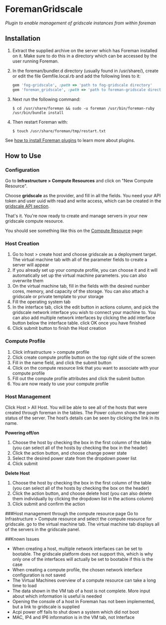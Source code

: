 # ForemanGridscale

*Plugin to enable management of gridscale instances from within foreman*

## Installation

1. Extract the supplied archive on the server which has Foreman installed on it. Make sure to do this in a directory which can be accessed by the user running Foreman.

2. In the foreman/bundler.d directory (usually found in /usr/share/), create or edit the file Gemfile.local.rb and add the following lines to it:

    ```ruby
    gem 'fog-gridscale', :path => 'path to fog-gridscale directory'
    gem 'foreman_gridscale', :path => 'path to foreman-gridscale directory'
    ```

3. Next run the following command: 

    ```
    $ cd /usr/share/foreman && sudo -u foreman /usr/bin/foreman-ruby /usr/bin/bundle install
    ```

4. Then restart Foreman with:
    ```
    $ touch /usr/share/foreman/tmp/restart.txt
    ```

See [how to install Foreman plugins](http://projects.theforeman.org/projects/foreman/wiki/How_to_Install_a_Plugin) to learn more about plugins.


## How to Use
### Configuration

Go to **Infrastructure > Compute Resources** and click on "New Compute Resource".

Choose **gridscale** as the provider, and fill in all the fields. You need your API token and user uuid with read and write access, which can be created in the [gridscale API section](https://my.gridscale.io/APIs/). 

That's it. You're now ready to create and manage servers in your new gridscale compute resource.

You should see something like this on the [Compute Resource](https://theforeman.org/manuals/1.19/index.html#5.2ComputeResources) page:

### Host Creation
1. Go to host > create host and choose gridscale as a deployment target. The virtual machine tab with all of the parameter fields to create a server will appear
2. If you already set up your compute profile, you can choose it and it will automatically set up the virtual machine parameters. you can also overwrite them
3. On the virtual machine tab, fill in the fields with the desired number cores, memory, and capacity of the storage. You can also attach a gridscale or private template to your storage
4. Fill the operating system tab
5. In the interface tab, click the edit button in actions column, and pick the gridscale network interface you wish to connect your machine to. You can also add multiple network interfaces by clicking the add interface button below the interface table. click OK once you have finished
6. Click submit button to finish the Host creation

### Compute Profile
1. Click infrastructure > compute profile
2. Click create compute profile button on the top right side of the screen
3. Fill in the name field, and click the submit button
4. Click on the compute resource link that you want to associate with your compute profile
5. Fill out the compute profile attributes and click the submit button
6. You are now ready to use your compute profile

### Host Management
Click Host > All Host. You will be able to see all of the hosts that were created through foreman in the tables. The Power column shows the power status of the server. The host’s details can be seen by clicking the link in its name.
    
**Powering off/on**
1. Choose the host by checking the box in the first column of the table (you can select all of the hosts by checking the box in the header)
2. Click the action button, and choose change power state
3. Select the desired power state from the dropdown power list
4. Click submit

**Delete Host**
1. Choose the host by checking the box in the first column of the table (you can select all of the hosts by checking the box on the header)
2. Click the action button, and choose delete host (you can also delete them individually by clicking the dropdown list in the actions column)
3. Click submit and confirm the action


###Host management through the compute resource page
Go to Infrastructure > Compute resource and select the compute resource for gridscale. go to the virtual machine tab. The virtual machine tab displays all of the servers in the gridscale panel.

##Known Issues
* When creating a host, multiple network interfaces can be set to bootable. The gridscale platform does not support this, which is why only one of the interfaces will actually be set to bootable if this is the case
* When creating a compute profile, the chosen network interface configuration is not saved
* The Virtual Machines overview of a compute resource can take a long time to load
* The data shown in the VM tab of a host is not complete. More input about which information is useful is needed
* Opening the console of a host in Foreman has not been implemented, but a link to gridscale is supplied
* Acpi power off fails to shut down a system which did not boot
* MAC, IP4 and IP6 information is in the VM tab, not Interface

